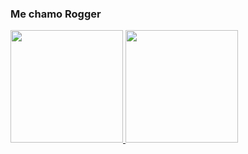 ### Me chamo Rogger

<div>
<a href="https://github.com/Roggermds">
 <img height="180cm" src="https://github-readme-stats.vercel.app/api?username=roggermds&show_icons=true&theme=dracula&include_all_commits=true&count_private=true" />
  <img height="180cm" src="https://github-readme-stats.vercel.app/api/top-langs/?username=roggermds&layout=compact&langs_count=16&theme=dracula" />
</div>
